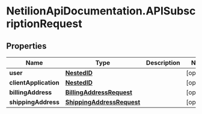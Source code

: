 # NetilionApiDocumentation.APISubscriptionRequest

## Properties
Name | Type | Description | Notes
------------ | ------------- | ------------- | -------------
**user** | [**NestedID**](NestedID.md) |  | [optional] 
**clientApplication** | [**NestedID**](NestedID.md) |  | [optional] 
**billingAddress** | [**BillingAddressRequest**](BillingAddressRequest.md) |  | [optional] 
**shippingAddress** | [**ShippingAddressRequest**](ShippingAddressRequest.md) |  | [optional] 



